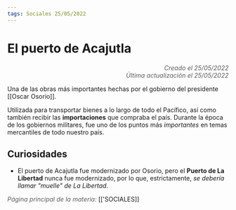 ```yaml
---
tags: Sociales 25/05/2022
---
```


# El puerto de Acajutla
<div style="text-align: right; opacity: 0.7; font-style: italic;">Creado el 25/05/2022</div>
<div style="text-align: right; opacity: 0.7; font-style: italic;">Última actualización el 25/05/2022</div>

Una de las obras más importantes hechas por el gobierno del presidente [[Oscar Osorio]].

Utilizada para transportar bienes a lo largo de todo el Pacífico, así como también recibir las **importaciones** que compraba el país. 
Durante la época de los gobiernos militares, fue uno de los puntos más *importantes* en temas mercantiles de todo nuestro país.

## Curiosidades

- El puerto de Acajutla fue modernizado por Osorio, pero el **Puerto de La Libertad** nunca fue modernizado, por lo que, estrictamente, *se debería llamar "muelle" de La Libertad*.

<span style="opacity: 0.7; font-style: italic;">Página principal de la materia:</span> [['SOCIALES]]